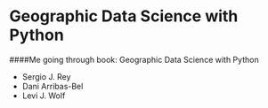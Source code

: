 # Geographic Data Science with Python


####Me going through book: Geographic Data Science with Python

- Sergio J. Rey
- Dani Arribas-Bel
- Levi J. Wolf
